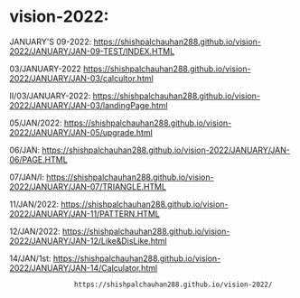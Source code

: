 # vision-2022:
JANUARY'S 09-2022:       https://shishpalchauhan288.github.io/vision-2022/JANUARY/JAN-09-TEST/INDEX.HTML
 
 
 03/JANUARY-2022        https://shishpalchauhan288.github.io/vision-2022/JANUARY/JAN-03/calcultor.html 
 
                   
II/03/JANUARY-2022:     https://shishpalchauhan288.github.io/vision-2022/JANUARY/JAN-03/landingPage.html
 
 
 
 05/JAN/2022:          https://shishpalchauhan288.github.io/vision-2022/JANUARY/JAN-05/upgrade.html
 
 
 06/JAN:              https://shishpalchauhan288.github.io/vision-2022/JANUARY/JAN-06/PAGE.HTML
 
 
 
 07/JAN/I:           https://shishpalchauhan288.github.io/vision-2022/JANUARY/JAN-07/TRIANGLE.HTML
 
 
 
 
 
 11/JAN/2022:        https://shishpalchauhan288.github.io/vision-2022/JANUARY/JAN-11/PATTERN.HTML




12/JAN/2022:        https://shishpalchauhan288.github.io/vision-2022/JANUARY/JAN-12/Like&DisLike.html

14/JAN/1st:          https://shishpalchauhan288.github.io/vision-2022/JANUARY/JAN-14/Calculator.html


                    https://shishpalchauhan288.github.io/vision-2022/
